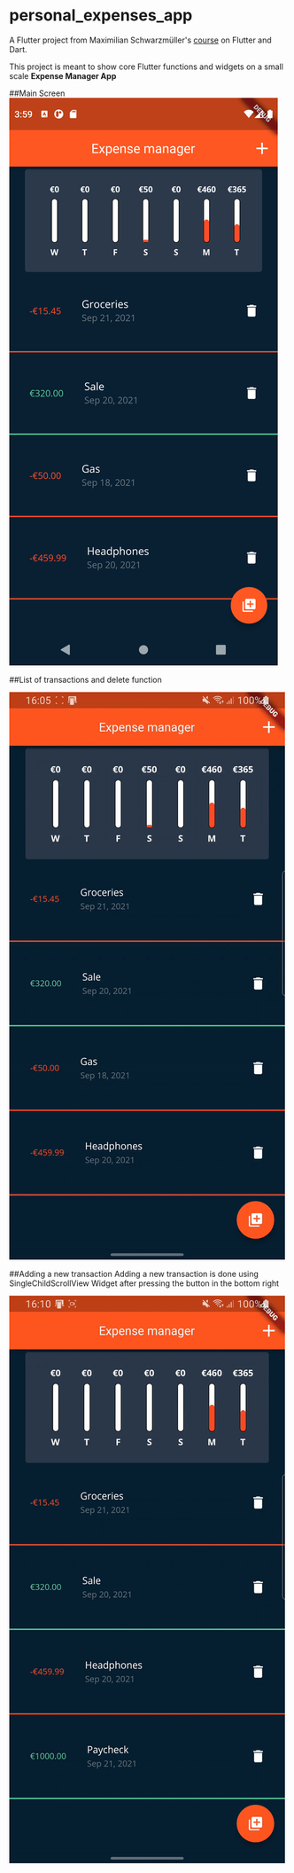 # personal_expenses_app

A Flutter project from Maximilian Schwarzmüller's [course](https://www.udemy.com/course/learn-flutter-dart-to-build-ios-android-apps) on Flutter and Dart.


This project is meant to show core Flutter functions and widgets on a small scale **Expense Manager App**

##Main Screen
![alt text](assets/images/Screenshot_1632232772.png "Main screen")


##List of transactions and delete function

![alt text](assets/videos/ezgif-3-9f46b6d462c9.gif "List")


##Adding a new transaction
Adding a new transaction is done using SingleChildScrollView Widget after pressing the button in the bottom right

![alt text](assets/videos/ezgif-3-e192b8503525.gif "New transaction")